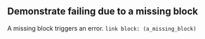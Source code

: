 ## Demonstrate failing due to a missing block
A missing block triggers an error.
    ```link
    block: (a_missing_block)
    ```
